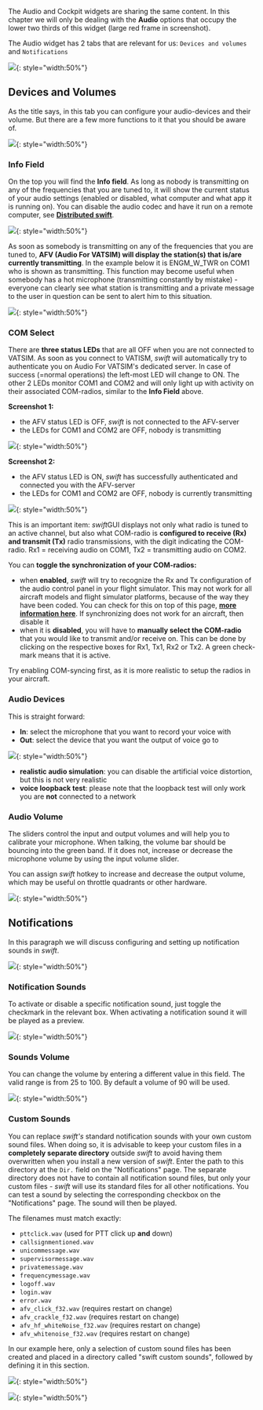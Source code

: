 <!--
    SPDX-FileCopyrightText: Copyright (C) swift Project Community / Contributors
    SPDX-License-Identifier: GFDL-1.3-only
-->

The Audio and Cockpit widgets are sharing the same content.
In this chapter we will only be dealing with the **Audio** options that occupy the lower two thirds of this widget (large red frame in screenshot).

The Audio widget has 2 tabs that are relevant for us: ``Devices and volumes`` and ``Notifications``

![](./../../img/manual_swiftgui_audio_overview.jpg){: style="width:50%"}


## Devices and Volumes
As the title says, in this tab you can configure your audio-devices and their volume.
But there are a few more functions to it that you should be aware of.

![](./../../img/manual_swiftgui_audio_devicesvolumes.jpg){: style="width:50%"}

### Info Field
On the top you will find the **Info field**.
As long as nobody is transmitting on any of the frequencies that you are tuned to, it will show the current status of your audio settings (enabled or disabled, what computer and what app it is running on).
You can disable the audio codec and have it run on a remote computer, see **[Distributed swift](./../distributed.md)**.

![](./../../img/manual_swiftgui_audio_devicesvolumes_infoline.jpg){: style="width:50%"}

As soon as somebody is transmitting on any of the frequencies that you are tuned to, **AFV (Audio For VATSIM) will display the station(s) that is/are currently transmitting**.
In the example below it is ENGM_W_TWR on COM1 who is shown as transmitting.
This function may become useful when somebody has a hot microphone (transmitting constantly by mistake) - everyone can clearly see what station is transmitting and a private message to the user in question can be sent to alert him to this situation.

![](./../../img/manual_swiftgui_audio_devicesvolumes_infoline_transmitting.jpg){: style="width:50%"}

### COM Select
There are **three status LEDs** that are all OFF when you are not connected to VATSIM.
As soon as you connect to VATISM, *swift* will automatically try to authenticate you on Audio For VATSIM's dedicated server.
In case of success (=normal operations) the left-most LED will change to ON.
The other 2 LEDs monitor COM1 and COM2 and will only light up with activity on their associated COM-radios, similar to the **Info Field** above.

**Screenshot 1:**

  * the AFV status LED is OFF, *swift* is not connected to the AFV-server
  * the LEDs for COM1 and COM2 are OFF, nobody is transmitting

![](./../../img/manual_swiftgui_audio_devicesvolumes_comselect.jpg){: style="width:50%"}


**Screenshot 2:**

  * the AFV status LED is ON, *swift* has successfully authenticated and connected you with the AFV-server
  * the LEDs for COM1 and COM2 are OFF, nobody is currently transmitting

![](./../../img/manual_swiftgui_audio_devicesvolumes_comselect_synched.jpg){: style="width:50%"}

This is an important item: *swift*GUI displays not only what radio is tuned to an active channel, but also what COM-radio is **configured to receive (Rx) and transmit (Tx)** radio transmissions, with the digit indicating the COM-radio.
Rx1 = receiving audio on COM1, Tx2 = transmitting audio on COM2.


You can **toggle the synchronization of your COM-radios:**

  * when **enabled**, *swift* will try to recognize the Rx and Tx configuration of the audio control panel in your flight simulator.
  This may not work for all aircraft models and flight simulator platforms, because of the way they have been coded.
  You can check for this on top of this page, **[more information here](./cockpit_page.md)**.
  If synchronizing does not work for an aircraft, then disable it
  * when it is **disabled**, you will have to **manually select the COM-radio** that you would like to transmit and/or receive on.
  This can be done by clicking on the respective boxes for Rx1, Tx1, Rx2 or Tx2.
  A green check-mark means that it is active.

Try enabling COM-syncing first, as it is more realistic to setup the radios in your aircraft.

### Audio Devices

This is straight forward:
  * **In**: select the microphone that you want to record your voice with
  * **Out**: select the device that you want the output of voice go to

![](./../../img/manual_swiftgui_audio_devicesvolumes_devices.jpg){: style="width:50%"}

* **realistic audio simulation**: you can disable the artificial voice distortion, but this is not very realistic
* **voice loopback test**: please note that the loopback test will only work you are **not** connected to a network

### Audio Volume
The sliders control the input and output volumes and will help you to calibrate your microphone.
When talking, the volume bar should be bouncing into the green band.
If it does not, increase or decrease the microphone volume by using the input volume slider.

You can assign *swift* hotkey to increase and decrease the output volume, which may be useful on throttle quadrants or other hardware.

![](./../../img/manual_swiftgui_audio_devicesvolumes_volume.jpg){: style="width:50%"}


## Notifications
In this paragraph we will discuss configuring and setting up notification sounds in *swift*.

![](./../../img/manual_swiftgui_audio_notifications.jpg){: style="width:50%"}

### Notification Sounds
To activate or disable a specific notification sound, just toggle the checkmark in the relevant box.
When activating a notification sound it will be played as a preview.

![](./../../img/manual_swiftgui_audio_notifications_sounds.jpg){: style="width:50%"}

### Sounds Volume
You can change the volume by entering a different value in this field.
The valid range is from 25 to 100.
By default a volume of 90 will be used.

![](./../../img/manual_swiftgui_audio_notifications_volume.jpg){: style="width:50%"}

### Custom Sounds
You can replace *swift's* standard notification sounds with your own custom sound files.
When doing so, it is advisable to keep your custom files in a **completely separate directory** outside *swift* to avoid having them overwritten when you install a new version of *swift*.
Enter the path to this directory at the ``Dir.`` field on the "Notifications" page.
The separate directory does not have to contain all notification sound files, but only your custom files - *swift* will use its standard files for all other notifications.
You can test a sound by selecting the corresponding checkbox on the "Notifications" page.
The sound will then be played.

The filenames must match exactly:

- ``pttclick.wav`` (used for PTT click up **and** down)
- ``callsignmentioned.wav``
- ``unicommessage.wav``
- ``supervisormessage.wav``
- ``privatemessage.wav``
- ``frequencymessage.wav``
- ``logoff.wav``
- ``login.wav``
- ``error.wav``
- ``afv_click_f32.wav`` (requires restart on change)
- ``afv_crackle_f32.wav`` (requires restart on change)
- ``afv_hf_whiteNoise_f32.wav`` (requires restart on change)
- ``afv_whitenoise_f32.wav`` (requires restart on change)

In our example here, only a selection of custom sound files has been created and placed in a directory called "swift custom sounds", followed by defining it in this section.

![](./../../img/manual_swiftgui_audio_notifications_customfiles.jpg){: style="width:50%"}

![](./../../img/manual_swiftgui_audio_notifications_customsoundsdir.jpg){: style="width:50%"}


